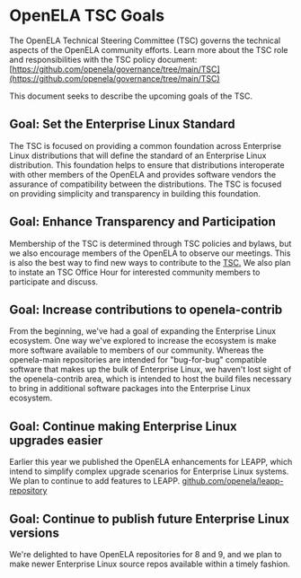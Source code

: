 # OpenELA TSC Goals

The OpenELA Technical Steering Committee (TSC) governs the technical aspects of the OpenELA community efforts.  Learn more about the TSC role and responsibilities with the TSC policy document: [https://github.com/openela/governance/tree/main/TSC](https://github.com/openela/governance/tree/main/TSC)

This document seeks to describe the upcoming goals of the TSC. 

## Goal: Set the Enterprise Linux Standard

The TSC is focused on providing a common foundation across Enterprise Linux distributions that will define the standard of an Enterprise Linux distribution. This foundation helps to ensure that distributions interoperate  with other members of the OpenELA and provides software vendors the assurance of compatibility between the distributions. The TSC is focused on providing simplicity and transparency in building this foundation.  

## Goal: Enhance Transparency and Participation

Membership of the TSC is determined through TSC policies and bylaws, but we also encourage members of the OpenELA to observe our meetings. This is also the best way to find new ways to contribute to the [TSC](http://TSC.We)[.](http://TSC.We)  We also plan to instate an TSC Office Hour for interested community members to participate and discuss.

## Goal: Increase contributions to openela-contrib

From the beginning, we've had a goal of expanding the Enterprise Linux ecosystem. One way we've explored to increase the ecosystem is make more software available to members of our community. Whereas the openela-main repositories are intended for "bug-for-bug" compatible software that makes up the bulk of Enterprise Linux, we haven't lost sight of the openela-contrib area, which is intended to host the build files necessary to bring in additional software packages into the Enterprise Linux ecosystem.

## Goal: Continue making Enterprise Linux upgrades easier

Earlier this year we published the OpenELA enhancements for LEAPP, which intend to simplify complex upgrade scenarios for Enterprise Linux systems. We plan to continue to add features to LEAPP. [github.com/openela/leapp-repository](http://github.com/openela/leapp-repository) 

## Goal: Continue to publish future Enterprise Linux versions

We're delighted to have OpenELA repositories for 8 and 9, and we plan to make newer Enterprise Linux source repos available within a timely fashion. 

